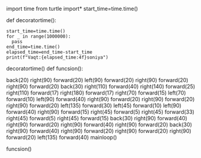 import time 
from turtle import*
start_time=time.time()

def decoratortime():
    
    start_time=time.time()
    for _ in range(1000000):
      pass
    end_time=time.time()
    elapsed_time=end_time-start_time
    print(f"Vaqt:{elapsed_time:4f}soniya")

decoratortime()
def  funcsion():
    
  back(20)
  right(90)
  forward(20)
  left(90)
  forward(20)
  right(90)
  forward(20)
  right(90)
  forward(20)
  back(30)
  right(110)
  forward(40)
  right(140)
  forward(25)
  right(110)
  forward(17)
  right(180)
  forward(17)
  right(70)
  forward(15)
  left(70)
  forward(10)
  left(90)
  forward(40)
  right(90)
  forward(20)
  right(90)
  forward(20)
  right(90)
  forward(20)
  left(135)
  forward(30)
  left(45)
  forward(10)
  left(90)
  forward(40)
  right(90)
  forward(15)
  right(45)
  forward(5)
  right(45)
  forward(33)
  right(45)
  forward(5)
  right(45)
  forward(15)
  back(30)
  right(90)
  forward(40)
  right(90)
  forward(20)
  right(90)
  forward(40)
  right(90)
  forward(20)
  back(30)
  right(90)
  forward(40)
  right(90)
  forward(20)
  right(90)
  forward(20)
  right(90)
  forward(20)
  left(135)
  forward(40)
  mainloop()

funcsion()    
